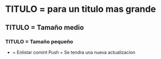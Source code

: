 # TITULO = para un titulo mas grande 
## TITULO = Tamaño medio
### TITULO = Tamaño pequeño 
* = Enlistar
comint
Push = Se tendra una nueva actualizacion
